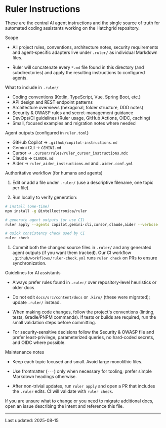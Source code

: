 # Ruler Instructions

These are the central AI agent instructions and the single source of truth for automated coding assistants working on the Hatchgrid repository.

Scope

- All project rules, conventions, architecture notes, security requirements and agent-specific adapters live under `.ruler/` as individual Markdown files.

- Ruler will concatenate every `*.md` file found in this directory (and subdirectories) and apply the resulting instructions to configured agents.

What to include in `.ruler/`

- Coding conventions (Kotlin, TypeScript, Vue, Spring Boot, etc.)
- API design and REST endpoint patterns
- Architecture overviews (hexagonal, folder structure, DDD notes)
- Security & OWASP rules and secret-management guidance
- DevOps/CI guidelines (Ruler usage, GitHub Actions, OIDC, caching)
- Small, focused examples and migration notes where needed

Agent outputs (configured in `ruler.toml`)

- GitHub Copilot -> `.github/copilot-instructions.md`
- Gemini CLI -> `GEMINI.md`
- Cursor -> `.cursor/rules/ruler_cursor_instructions.mdc`
- Claude -> `CLAUDE.md`
- Aider -> `ruler_aider_instructions.md` and `.aider.conf.yml`

Authoritative workflow (for humans and agents)

1. Edit or add a file under `.ruler/` (use a descriptive filename, one topic per file).

1. Run locally to verify generation:

```bash
# install (one-time)
npm install -g @intellectronica/ruler

# generate agent outputs (or use CI)
ruler apply --agents copilot,gemini-cli,cursor,claude,aider --verbose

# quick consistency check used by CI
ruler check
```

1. Commit both the changed source files in `.ruler/` and any generated agent outputs (if you want them tracked). Our CI workflow `.github/workflows/ruler-check.yml` runs `ruler check` on PRs to ensure synchronization.

Guidelines for AI assistants

- Always prefer rules found in `.ruler/` over repository-level heuristics or older docs.

- Do not edit `docs/src/content/docs` or `.kiro/` (these were migrated); update `.ruler/` instead.

- When making code changes, follow the project's conventions (linting, tests, Gradle/PNPM commands). If tests or builds are required, run the small validation steps before committing.

- For security-sensitive decisions follow the Security & OWASP file and prefer least-privilege, parameterized queries, no hard-coded secrets, and OIDC where possible.

Maintenance notes

- Keep each topic focused and small. Avoid large monolithic files.

- Use frontmatter (`---`) only when necessary for tooling; prefer simple Markdown headings otherwise.

- After non-trivial updates, run `ruler apply` and open a PR that includes the `.ruler` edits. CI will validate with `ruler check`.

If you are unsure what to change or you need to migrate additional docs, open an issue describing the intent and reference this file.

---
Last updated: 2025-08-15
